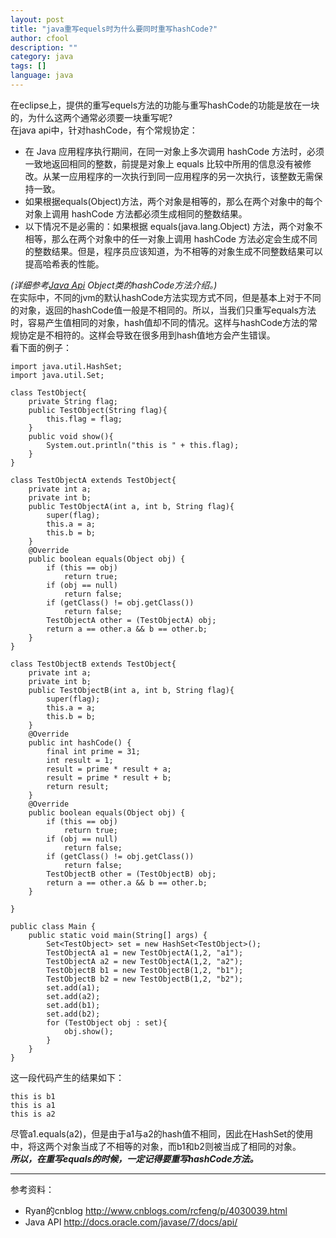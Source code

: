 ```yaml
---
layout: post
title: "java重写equels时为什么要同时重写hashCode?"
author: cfool
description: ""
category: java
tags: []
language: java
---
```

在eclipse上，提供的重写equels方法的功能与重写hashCode的功能是放在一块的，为什么这两个通常必须要一块重写呢?   
在java api中，针对hashCode，有个常规协定：

* 在 Java 应用程序执行期间，在同一对象上多次调用 hashCode 方法时，必须一致地返回相同的整数，前提是对象上 equals 比较中所用的信息没有被修改。从某一应用程序的一次执行到同一应用程序的另一次执行，该整数无需保持一致。 
* 如果根据equals(Object)方法，两个对象是相等的，那么在两个对象中的每个对象上调用 hashCode 方法都必须生成相同的整数结果。 
* 以下情况不是必需的：如果根据 equals(java.lang.Object) 方法，两个对象不相等，那么在两个对象中的任一对象上调用 hashCode 方法必定会生成不同的整数结果。但是，程序员应该知道，为不相等的对象生成不同整数结果可以提高哈希表的性能。


*(详细参考[Java Api](http://docs.oracle.com/javase/7/docs/api/) Object类的hashCode方法介绍。)*   
在实际中，不同的jvm的默认hashCode方法实现方式不同，但是基本上对于不同的对象，返回的hashCode值一般是不相同的。所以，当我们只重写equals方法时，容易产生值相同的对象，hash值却不同的情况。这样与hashCode方法的常规协定是不相符的。这样会导致在很多用到hash值地方会产生错误。   
看下面的例子：

```language-java
import java.util.HashSet;
import java.util.Set;

class TestObject{
    private String flag;
    public TestObject(String flag){
        this.flag = flag;
    }
    public void show(){
        System.out.println("this is " + this.flag);
    }
}

class TestObjectA extends TestObject{
    private int a;
    private int b;    
    public TestObjectA(int a, int b, String flag){
        super(flag);
        this.a = a;
        this.b = b;
    }
    @Override
    public boolean equals(Object obj) {
        if (this == obj)
            return true;
        if (obj == null)
            return false;
        if (getClass() != obj.getClass())
            return false;
        TestObjectA other = (TestObjectA) obj;
        return a == other.a && b == other.b;
    }
}

class TestObjectB extends TestObject{
    private int a;
    private int b;
    public TestObjectB(int a, int b, String flag){
        super(flag);
        this.a = a;
        this.b = b;
    }    
    @Override
    public int hashCode() {
        final int prime = 31;
        int result = 1;
        result = prime * result + a;
        result = prime * result + b;
        return result;
    }
    @Override
    public boolean equals(Object obj) {
        if (this == obj)
            return true;
        if (obj == null)
            return false;
        if (getClass() != obj.getClass())
            return false;
        TestObjectB other = (TestObjectB) obj;
        return a == other.a && b == other.b;
    }
    
}

public class Main {
    public static void main(String[] args) {
        Set<TestObject> set = new HashSet<TestObject>();
        TestObjectA a1 = new TestObjectA(1,2, "a1");
        TestObjectA a2 = new TestObjectA(1,2, "a2");
        TestObjectB b1 = new TestObjectB(1,2, "b1");
        TestObjectB b2 = new TestObjectB(1,2, "b2");
        set.add(a1);
        set.add(a2);
        set.add(b1);
        set.add(b2);
        for (TestObject obj : set){
            obj.show();
        }
    }
}
```

这一段代码产生的结果如下：

```
this is b1
this is a1
this is a2
```

尽管a1.equals(a2)，但是由于a1与a2的hash值不相同，因此在HashSet的使用中，将这两个对象当成了不相等的对象，而b1和b2则被当成了相同的对象。   
_**所以，在重写equals的时候，一定记得要重写hashCode方法。**_

---------------------------------

参考资料：

* Ryan的cnblog <http://www.cnblogs.com/rcfeng/p/4030039.html>
* Java API <http://docs.oracle.com/javase/7/docs/api/>